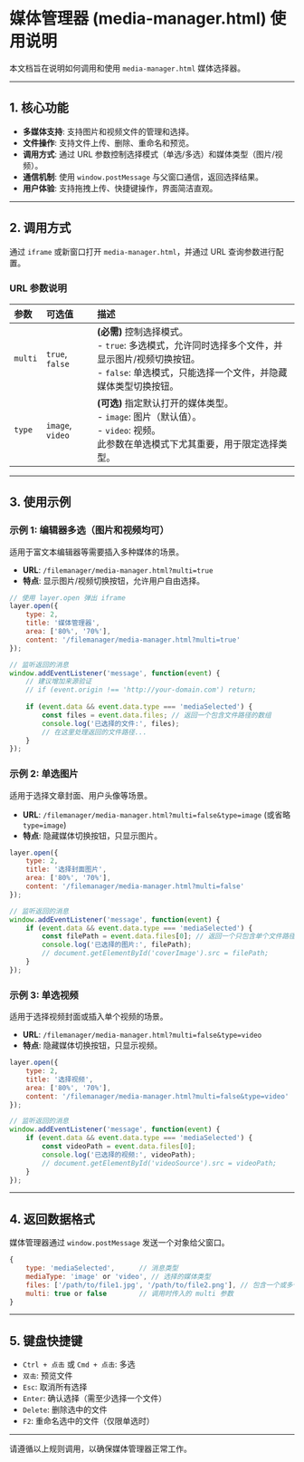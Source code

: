 # 媒体管理器 (media-manager.html) 使用说明

本文档旨在说明如何调用和使用 `media-manager.html` 媒体选择器。

---

## 1. 核心功能

- **多媒体支持**: 支持图片和视频文件的管理和选择。
- **文件操作**: 支持文件上传、删除、重命名和预览。
- **调用方式**: 通过 URL 参数控制选择模式（单选/多选）和媒体类型（图片/视频）。
- **通信机制**: 使用 `window.postMessage` 与父窗口通信，返回选择结果。
- **用户体验**: 支持拖拽上传、快捷键操作，界面简洁直观。

---

## 2. 调用方式

通过 `iframe` 或新窗口打开 `media-manager.html`，并通过 URL 查询参数进行配置。

### URL 参数说明

| 参数    | 可选值        | 描述                                                                                             |
| :------ | :------------ | :----------------------------------------------------------------------------------------------- |
| `multi` | `true`, `false` | **(必需)** 控制选择模式。<br>- `true`: 多选模式，允许同时选择多个文件，并显示图片/视频切换按钮。<br>- `false`: 单选模式，只能选择一个文件，并隐藏媒体类型切换按钮。 |
| `type`  | `image`, `video`  | **(可选)** 指定默认打开的媒体类型。<br>- `image`: 图片（默认值）。<br>- `video`: 视频。<br>此参数在单选模式下尤其重要，用于限定选择类型。 |

---

## 3. 使用示例

### 示例 1: 编辑器多选（图片和视频均可）

适用于富文本编辑器等需要插入多种媒体的场景。

- **URL**: `/filemanager/media-manager.html?multi=true`
- **特点**: 显示图片/视频切换按钮，允许用户自由选择。

```javascript
// 使用 layer.open 弹出 iframe
layer.open({
    type: 2,
    title: '媒体管理器',
    area: ['80%', '70%'],
    content: '/filemanager/media-manager.html?multi=true'
});

// 监听返回的消息
window.addEventListener('message', function(event) {
    // 建议增加来源验证
    // if (event.origin !== 'http://your-domain.com') return;
    
    if (event.data && event.data.type === 'mediaSelected') {
        const files = event.data.files; // 返回一个包含文件路径的数组
        console.log('已选择的文件:', files);
        // 在这里处理返回的文件路径...
    }
});
```

### 示例 2: 单选图片

适用于选择文章封面、用户头像等场景。

- **URL**: `/filemanager/media-manager.html?multi=false&type=image` (或省略 `type=image`)
- **特点**: 隐藏媒体切换按钮，只显示图片。

```javascript
layer.open({
    type: 2,
    title: '选择封面图片',
    area: ['80%', '70%'],
    content: '/filemanager/media-manager.html?multi=false'
});

// 监听返回的消息
window.addEventListener('message', function(event) {
    if (event.data && event.data.type === 'mediaSelected') {
        const filePath = event.data.files[0]; // 返回一个只包含单个文件路径的数组
        console.log('已选择的图片:', filePath);
        // document.getElementById('coverImage').src = filePath;
    }
});
```

### 示例 3: 单选视频

适用于选择视频封面或插入单个视频的场景。

- **URL**: `/filemanager/media-manager.html?multi=false&type=video`
- **特点**: 隐藏媒体切换按钮，只显示视频。

```javascript
layer.open({
    type: 2,
    title: '选择视频',
    area: ['80%', '70%'],
    content: '/filemanager/media-manager.html?multi=false&type=video'
});

// 监听返回的消息
window.addEventListener('message', function(event) {
    if (event.data && event.data.type === 'mediaSelected') {
        const videoPath = event.data.files[0];
        console.log('已选择的视频:', videoPath);
        // document.getElementById('videoSource').src = videoPath;
    }
});
```

---

## 4. 返回数据格式

媒体管理器通过 `window.postMessage` 发送一个对象给父窗口。

```javascript
{
    type: 'mediaSelected',      // 消息类型
    mediaType: 'image' or 'video', // 选择的媒体类型
    files: ['/path/to/file1.jpg', '/path/to/file2.png'], // 包含一个或多个文件路径的数组
    multi: true or false        // 调用时传入的 multi 参数
}
```

---

## 5. 键盘快捷键

- `Ctrl + 点击` 或 `Cmd + 点击`: 多选
- `双击`: 预览文件
- `Esc`: 取消所有选择
- `Enter`: 确认选择（需至少选择一个文件）
- `Delete`: 删除选中的文件
- `F2`: 重命名选中的文件（仅限单选时）

---

请遵循以上规则调用，以确保媒体管理器正常工作。 